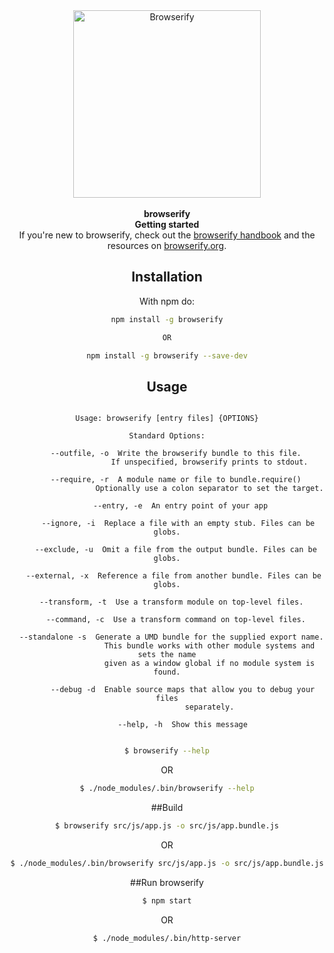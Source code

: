 <div align="center">
<img src="https://camo.githubusercontent.com/e19e230a9371a44a2eeb484b83ff4fcf8c824cf7/687474703a2f2f737562737461636b2e6e65742f696d616765732f62726f777365726966795f6c6f676f2e706e67" alt="Browserify" align="center" width="300px" />
</div>
<br/>
<div align="center"><strong>browserify</strong></div>
<div align="center"><strong>Getting started</strong></div>
<div align="center">If you're new to browserify, check out the <a href="https://github.com/browserify/browserify-handbook" target="_blank">browserify handbook</a> and the resources on <a href="http://browserify.org/" target="_blank">browserify.org</a>.

## Installation

With npm do:

```bash
npm install -g browserify

OR

npm install -g browserify --save-dev
```

## Usage

```angular2html

Usage: browserify [entry files] {OPTIONS}

Standard Options:

    --outfile, -o  Write the browserify bundle to this file.
                   If unspecified, browserify prints to stdout.

    --require, -r  A module name or file to bundle.require()
                   Optionally use a colon separator to set the target.

      --entry, -e  An entry point of your app

     --ignore, -i  Replace a file with an empty stub. Files can be globs.

    --exclude, -u  Omit a file from the output bundle. Files can be globs.

   --external, -x  Reference a file from another bundle. Files can be globs.

  --transform, -t  Use a transform module on top-level files.

    --command, -c  Use a transform command on top-level files.

  --standalone -s  Generate a UMD bundle for the supplied export name.
                   This bundle works with other module systems and sets the name
                   given as a window global if no module system is found.

       --debug -d  Enable source maps that allow you to debug your files
                   separately.

       --help, -h  Show this message
      
```

```bash
$ browserify --help
```
OR

```bash
$ ./node_modules/.bin/browserify --help
```

##Build

```bash
$ browserify src/js/app.js -o src/js/app.bundle.js
```
OR

```bash
$ ./node_modules/.bin/browserify src/js/app.js -o src/js/app.bundle.js
```

##Run browserify

```bash
$ npm start
```

OR

```bash
$ ./node_modules/.bin/http-server
```

